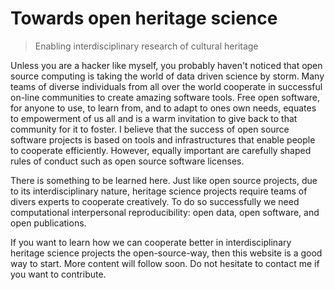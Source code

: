 # Towards open heritage science 
> Enabling interdisciplinary research of cultural heritage 


Unless you are a hacker like myself, you probably haven't noticed that open source computing is taking the world of data driven science by storm. Many teams of diverse individuals from all over the world cooperate in successful on-line communities to create amazing software tools. Free open software, for anyone to use, to learn from, and to adapt to ones own needs, equates to empowerment of us all and is a warm invitation to give back to that community for it to foster. I believe that the success of open source software projects is based on tools and infrastructures that enable people to cooperate efficiently. However, equally important are carefully shaped rules of conduct such as open source software licenses.

There is something to be learned here. Just like open source projects, due to its interdisciplinary nature, heritage science projects require teams of divers experts to cooperate creatively. To do so successfully we need computational interpersonal reproducibility: open data, open software, and open publications. 

If you want to learn how we can cooperate better in interdisciplinary heritage science projects the open-source-way, then this website is a good way to start. More content will follow soon. Do not hesitate to contact me if you want to contribute. 
